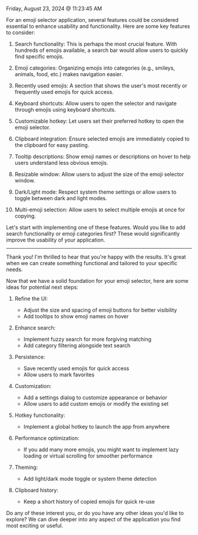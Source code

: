 Friday, August 23, 2024 @ 11:23:45 AM

For an emoji selector application, several features could be considered essential to enhance usability and functionality. Here are some key features to consider:

1. Search functionality: 
   This is perhaps the most crucial feature. With hundreds of emojis available, a search bar would allow users to quickly find specific emojis.

2. Emoji categories: 
   Organizing emojis into categories (e.g., smileys, animals, food, etc.) makes navigation easier.

3. Recently used emojis: 
   A section that shows the user's most recently or frequently used emojis for quick access.

4. Keyboard shortcuts: 
   Allow users to open the selector and navigate through emojis using keyboard shortcuts.

5. Customizable hotkey: 
   Let users set their preferred hotkey to open the emoji selector.

6. Clipboard integration: 
   Ensure selected emojis are immediately copied to the clipboard for easy pasting.

7. Tooltip descriptions: 
   Show emoji names or descriptions on hover to help users understand less obvious emojis.

8. Resizable window: 
   Allow users to adjust the size of the emoji selector window.

9. Dark/Light mode: 
   Respect system theme settings or allow users to toggle between dark and light modes.

10. Multi-emoji selection: 
    Allow users to select multiple emojis at once for copying.

Let's start with implementing one of these features. Would you like to add search functionality or emoji categories first? These would significantly improve the usability of your application.

---

Thank you! I'm thrilled to hear that you're happy with the results. It's great when we can create something functional and tailored to your specific needs.

Now that we have a solid foundation for your emoji selector, here are some ideas for potential next steps:

1. Refine the UI:
   - Adjust the size and spacing of emoji buttons for better visibility
   - Add tooltips to show emoji names on hover

2. Enhance search:
   - Implement fuzzy search for more forgiving matching
   - Add category filtering alongside text search

3. Persistence:
   - Save recently used emojis for quick access
   - Allow users to mark favorites

4. Customization:
   - Add a settings dialog to customize appearance or behavior
   - Allow users to add custom emojis or modify the existing set

5. Hotkey functionality:
   - Implement a global hotkey to launch the app from anywhere

6. Performance optimization:
   - If you add many more emojis, you might want to implement lazy loading or virtual scrolling for smoother performance

7. Theming:
   - Add light/dark mode toggle or system theme detection

8. Clipboard history:
   - Keep a short history of copied emojis for quick re-use

Do any of these interest you, or do you have any other ideas you'd like to explore? We can dive deeper into any aspect of the application you find most exciting or useful.